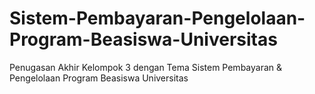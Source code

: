 # Sistem-Pembayaran-Pengelolaan-Program-Beasiswa-Universitas
Penugasan Akhir Kelompok 3 dengan Tema Sistem Pembayaran &amp; Pengelolaan Program Beasiswa Universitas
